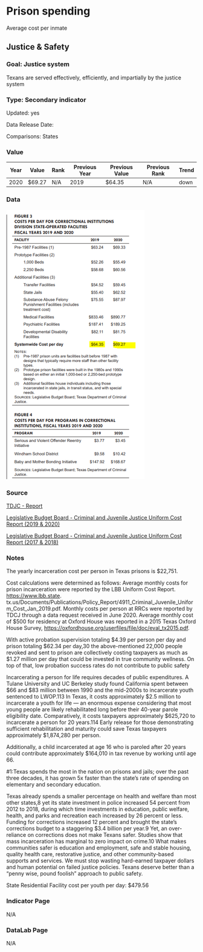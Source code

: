 # Prison spending

Average cost per inmate

## Justice & Safety

### Goal: Justice system

Texans are served effectively, efficiently, and impartially by the justice system

### Type: Secondary indicator

Updated: yes

Data Release Date: 


Comparisons: States

### Value

| Year |  Value      | Rank     | Previous Year   | Previous Value | Previous Rank | Trend | 
| ----------- | ----------- | ----------- | ----------- | ----------- | ----------- | -----------|
|   2020      |     $69.27  | N/A         |    2019     |     $64.35   | N/A        | down       | 

### Data

![CostInmate](./costperinmate.PNG)



### Source

[TDJC - Report](https://www.texascjc.org/system/files/publications/Spend%20Your%20Values%20Cut%20Your%20Losses%20Portfolio.pdf)

[Legislative Budget Board - Criminal and Juvenile Justice
Uniform Cost Report (2019 & 2020)](https://www.lbb.state.tx.us/Documents/Publications/Policy_Report/6292_CJDA_Uniform_Cost.pdf)

[Legislative Budget Board - Criminal and Juvenile Justice
Uniform Cost Report (2017 & 2018)](https://www.lbb.state.tx.us/Documents/Publications/Policy_Report/4911_Criminal_Juvenile_Uniform_Cost_Jan_2019.pdf)



### Notes

The yearly incarceration cost per
person in Texas prisons is $22,751.

Cost calculations were determined as follows: Average monthly costs for prison incarceration were reported by the LBB Uniform Cost Report. https://www.lbb.state.
tx.us/Documents/Publications/Policy_Report/4911_Criminal_Juvenile_Uniform_Cost_Jan_2019.pdf. Monthly costs per person at RRCs were reported by TDCJ through
a data request received in June 2020. Average monthly cost of $500 for residency at Oxford House was reported in a 2015 Texas Oxford House Survey,
https://oxfordhouse.org/userfiles/file/doc/eval_tx2015.pdf.



With active probation supervision totaling $4.39 per person per day and prison totaling $62.34 per
day,30 the above-mentioned 22,000 people revoked and sent to prison are collectively costing taxpayers as much
as $1.27 million per day that could be invested in true community wellness. On top of that, low probation
success rates do not contribute to public safety

Incarcerating a person for life requires decades of public
expenditures. A Tulane University and UC Berkeley study found
California spent between $66 and $83 million between 1990 and
the mid-2000s to incarcerate youth sentenced to LWOP.113 In Texas,
it costs approximately $2.5 million to incarcerate a youth for
life — an enormous expense considering that most young
people are likely rehabilitated long before their 40-year parole
eligibility date. Comparatively, it costs taxpayers approximately
$625,720 to incarcerate a person for 20 years.114 Early release for
those demonstrating sufficient rehabilitation and maturity could
save Texas taxpayers approximately $1,874,280 per person.

Additionally, a child incarcerated at age 16 who is paroled after 20
years could contribute approximately $164,010 in tax revenue by
working until age 66.

#1:Texas spends the most in the nation
on prisons and jails; over the past three
decades, it has grown 5x faster than the
state’s rate of spending on elementary and
secondary education.

Texas already spends a smaller percentage on health and welfare than most other states,8
yet its state investment in police increased 54 percent from 2012 to 2018, during which time
investments in education, public welfare, health, and parks and recreation each increased by 26
percent or less. Funding for corrections increased 12 percent and brought the state’s corrections
budget to a staggering $3.4 billion per year.9
Yet, an over-reliance on corrections does not make Texans safer. Studies show that mass
incarceration has marginal to zero impact on crime.10 What makes communities safer is
education and employment, safe and stable housing, quality health care, restorative
justice, and other community-based supports and services.
We must stop wasting hard-earned taxpayer dollars and human potential on failed justice policies.
Texans deserve better than a “penny wise, pound foolish” approach to public safety. 

State Residential Facility cost per youth per day: $479.56

### Indicator Page

N/A

### DataLab Page

N/A
